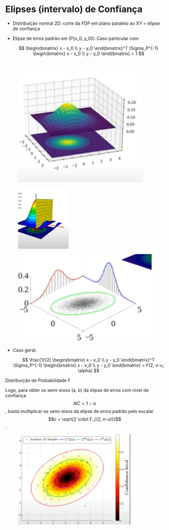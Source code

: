 # Elipses (intervalo) de Confiança

* Distribuição normal 2D: corte da FDP em plano paralelo ao XY = elipse de confiança
*   Elipse de erros padrão em (P(x\_0, y\_0)): Caso particular com

    $$
    \begin{bmatrix} x - x_0 \\ y - y_0 \end{bmatrix}^T \Sigma_P^{-1} \begin{bmatrix} x - x_0 \\ y - y_0 \end{bmatrix} = 1
    $$

<figure><img src=".gitbook/assets/image (1) (1) (1).png" alt=""><figcaption></figcaption></figure>

<figure><img src=".gitbook/assets/image (2) (1) (1).png" alt=""><figcaption></figcaption></figure>

<figure><img src=".gitbook/assets/image (3) (1) (1).png" alt=""><figcaption></figcaption></figure>

*   Caso geral:

    $$
    \frac{1}{2} \begin{bmatrix} x - x_0 \\ y - y_0 \end{bmatrix}^T \Sigma_P^{-1} \begin{bmatrix} x - x_0 \\ y - y_0 \end{bmatrix} = F(2, n-u, \alpha)
    $$

Distribuição  de Probabilidade F

Logo, para obter os semi-eixos (a, b) da elipse de erros com nível de confiança $$NC = 1 - \alpha$$, basta multiplicar os semi-eixos da elipse de erros padrão pelo escalar $$c = \sqrt{2 \cdot F_{(2, n-u)}}$$.

<figure><img src=".gitbook/assets/image (4).png" alt=""><figcaption></figcaption></figure>
